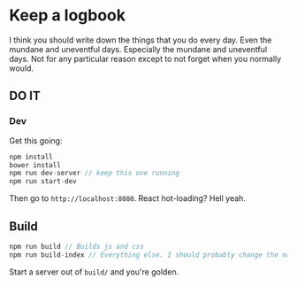 # Keep a logbook

I think you should write down the things that you do every day. Even the
mundane and uneventful days. Especially the mundane and uneventful days.
Not for any particular reason except to not forget when you normally
would.

## DO IT

### Dev

Get this going:

```javascript
npm install
bower install
npm run dev-server // keep this one running
npm run start-dev
```

Then go to `http://localhost:8080`. React hot-loading? Hell yeah.

## Build

```javascript
npm run build // Builds js and css
npm run build-index // Everything else. I should probably change the name
```

Start a server out of `build/` and you're golden.

